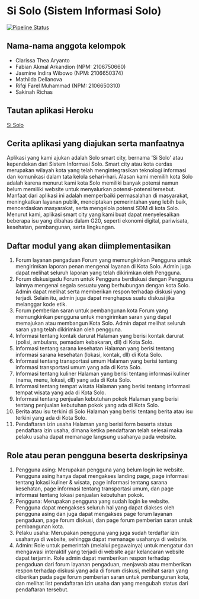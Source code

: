 # Si Solo (Sistem Informasi Solo)

[![Pipeline Status](https://img.shields.io/travis/thephpleague/pipeline/master.svg?style=flat-square)](https://github.com/pbp-group-assignments/si-solo-project/actions)

## Nama-nama anggota kelompok
- Clarissa Thea Aryanto
- Fabian Akmal Arkandion (NPM: 2106750660)
- Jasmine Indira Wibowo (NPM: 2106650374)
- Mathilda Dellanova
- Rifqi Farel Muhammad (NPM: 2106650310)
- Sakinah Richas

## Tautan aplikasi Heroku
   [Si Solo](https://sisolo.herokuapp.com/)

## Cerita aplikasi yang diajukan serta manfaatnya
Aplikasi yang kami ajukan adalah Solo smart city, bernama 'Si Solo' atau kependekan dari Sistem Informasi Solo. Smart city atau kota cerdas merupakan wilayah kota yang telah mengintegrasikan teknologi informasi dan komunikasi dalam tata kelola sehari-hari. Alasan kami memilih kota Solo adalah karena menurut kami kota Solo memiliki banyak potensi namun belum memiliki website untuk menyalurkan potensi-potensi tersebut. Manfaat dari aplikasi ini adalah memperbaiki permasalahan di masyarakat, meningkatkan layanan publik, menciptakan pemerintahan yang lebih baik, mencerdaskan masyarakat, serta mengelola potensi SDM di kota Solo. Menurut kami, aplikasi smart city yang kami buat dapat menyelesaikan beberapa isu yang dibahas dalam G20, seperti ekonomi digital, pariwisata, kesehatan, pembangunan, serta lingkungan.

## Daftar modul yang akan diimplementasikan
1. Forum layanan pengaduan
   Forum yang memungkinkan Pengguna untuk mengirimkan laporan penan mengenai layanan di Kota Solo. Admin juga dapat melihat seluruh laporan yang telah dikirimkan oleh Pengguna.
2. Forum diskusigadu
   Forum untuk Pengguna berdiskusi dengan Pengguna lainnya mengenai segala sesuatu yang berhubungan dengan kota Solo. Admin dapat melihat serta memberikan respon terhadap diskusi yang terjadi. Selain itu, admin juga dapat menghapus suatu diskusi jika melanggar kode etik.
3. Forum pemberian saran untuk pembangunan kota
   Forum yang memungkinkan pengguna untuk mengirimkan saran yang dapat memajukan atau membangun Kota Solo. Admin dapat melihat seluruh saran yang telah dikirimkan oleh pengguna.
4. Informasi tentang kontak darurat
   Halaman yang berisi kontak darurat (polisi, ambulans, pemadam kebakaran, dll) di Kota Solo.
5. Informasi tentang sarana kesehatan
   Halaman yang berisi tentang informasi sarana kesehatan (lokasi, kontak, dll) di Kota Solo.
6. Informasi tentang transportasi umum
   Halaman yang berisi tentang informasi transportasi umum yang ada di Kota Solo.
7. Informasi tentang kuliner
   Halaman yang berisi tentang informasi kuliner (nama, menu, lokasi, dll) yang ada di Kota Solo.
8. Informasi tentang tempat wisata
   Halaman yang berisi tentang informasi tempat wisata yang ada di Kota Solo.
9. Informasi tentang penjualan kebutuhan pokok
   Halaman yang berisi tentang penjualan kebutuhan pokok yang ada di Kota Solo.
10. Berita atau isu terkini di Solo
   Halaman yang berisi tentang berita atau isu terkini yang ada di Kota Solo.
11. Pendaftaran izin usaha
   Halaman yang berisi form beserta status pendaftara izin usaha, dimana ketika pendaftaran telah selesai maka pelaku usaha dapat memanage langsung usahanya pada website.

## Role atau peran pengguna beserta deskripsinya
1. Pengguna asing: Merupakan pengguna yang belum login ke website. Pengguna asing hanya dapat mengakses landing page, page informasi tentang lokasi kuliner & wisata, page informasi tentang sarana kesehatan, page informasi tentang transportasi umum, dan page informasi tentang lokasi penjualan kebutuhan pokok.
2. Pengguna: Merupakan pengguna yang sudah login ke website. Pengguna dapat mengakses seluruh hal yang dapat diakses oleh pengguna asing dan juga dapat mengakses page forum layanan pengaduan, page forum diskusi, dan page forum pemberian saran untuk pembangunan kota.
3. Pelaku usaha: Merupakan pengguna yang juga sudah terdaftar izin usahanya di website, sehingga dapat memanage usahanya di website. 
4. Admin: Role untuk pemerintah (melalui pegawainya) untuk mengatur dan mengawasi interaktif yang terjadi di website agar kelancaran website dapat terjamin. Role admin dapat memberikan respon terhadap pengaduan dari forum layanan pengaduan, menjawab atau memberikan respon terhadap diskusi yang ada di forum diskusi, melihat saran yang diberikan pada page forum pemberian saran untuk pembangunan kota, dan melihat list pendaftaran izin usaha dan yang mengubah status dari pendaftaran tersebut.